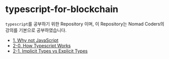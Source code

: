 # typescript-for-blockchain
`typescript`를 공부하기 위한 Repository 이며, 이 Repository는 Nomad Coders의 강의를 기본으로 공부하였습니다. 

- [1. Why not JavaScript](https://github.com/CHOGANGYEOL/typescript-for-blockchain/blob/main/organize/1.%20Why%20not%20JavaScript.md)
- [2-0. How Typescript Works](https://github.com/CHOGANGYEOL/typescript-for-blockchain/blob/main/organize/2-0.%20How%20Typescript%20Works.md)
- [2-1. Implicit Types vs Explicit Types](https://github.com/CHOGANGYEOL/typescript-for-blockchain/blob/main/organize/2-1.%20Implicit%20Types%20vs%20Explicit%20Types.md)